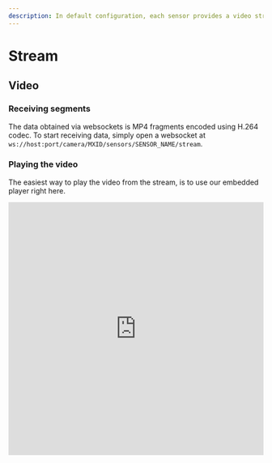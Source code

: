 ```yaml
---
description: In default configuration, each sensor provides a video stream via websockets.
---
```


# Stream

## Video

### Receiving segments

The data obtained via websockets is MP4 fragments encoded using H.264 codec. To start receiving data, simply open a websocket at `ws://host:port/camera/MXID/sensors/SENSOR_NAME/stream`.

### Playing the video

The easiest way to play the video from the stream, is to use our embedded player right here.

<div style="width: 100%; height: 1000px;">
    <!-- {% embed url="https://codepen.io/adamberkes/pen/MYggMWX" fullWidth="false" %} -->
    <iframe height="500" style="width: 100%;" scrolling="no" title="CodePen Example" src="https://codepen.io/adamberkes/pen/MYggMWX" frameborder="no" allowtransparency="true" allowfullscreen="true"></iframe>
</div>
